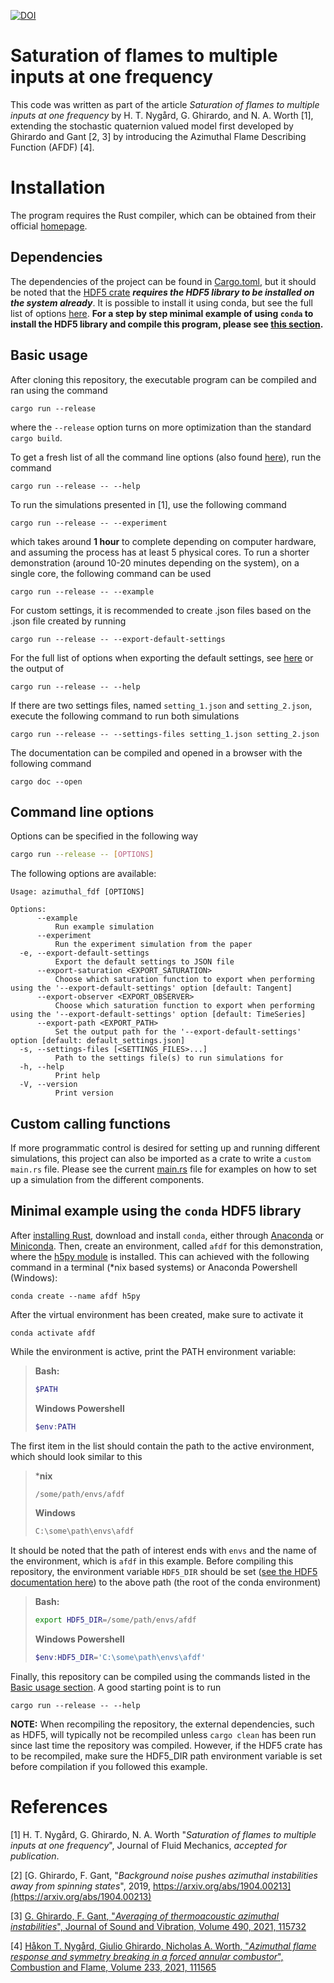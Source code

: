 [![DOI](https://zenodo.org/badge/713919474.svg)](https://zenodo.org/doi/10.5281/zenodo.10071466)

# Saturation of flames to multiple inputs at one frequency

This code was written as part of the article *Saturation of flames to multiple inputs at one frequency* by H. T. Nygård, G. Ghirardo, and N. A. Worth [1], extending the stochastic quaternion valued model first developed by Ghirardo and Gant [2, 3] by introducing the Azimuthal Flame Describing Function (AFDF) [4].

# Installation

The program requires the Rust compiler, which can be obtained from their official [homepage](https://www.rust-lang.org/).

## Dependencies

The dependencies of the project can be found in [Cargo.toml](Cargo.toml), but it should be noted that the [HDF5 crate](https://crates.io/crates/hdf5) ***requires the HDF5 library to be installed on the system already***.
It is possible to install it using conda, but see the full list of options [here](https://crates.io/crates/hdf5).
**For a step by step minimal example of using `conda` to install the HDF5 library and compile this program, please see [this section](#minimal-example-using-the-conda-hdf5-library).**

## Basic usage

After cloning this repository, the executable program can be compiled and ran using the command
```console
cargo run --release
```
where the `--release` option turns on more optimization than the standard `cargo build`.

To get a fresh list of all the command line options (also found [here](#command-line-options)), run the command
```console
cargo run --release -- --help
```

To run the simulations presented in [1], use the following command
```console
cargo run --release -- --experiment
```
which takes around **1 hour** to complete depending on computer hardware, and assuming the process has at least 5 physical cores.
To run a shorter demonstration (around 10-20 minutes depending on the system), on a single core, the following command can be used
```console
cargo run --release -- --example
```

For custom settings, it is recommended to create .json files based on the .json file created by running
```console
cargo run --release -- --export-default-settings
```
For the full list of options when exporting the default settings, see [here](#command-line-options) or the output of 
```console
cargo run --release -- --help
```
If there are two settings files, named `setting_1.json` and `setting_2.json`, execute the following command to run both simulations
```console
cargo run --release -- --settings-files setting_1.json setting_2.json
```
The documentation can be compiled and opened in a browser with the following command
```console
cargo doc --open
```

## Command line options

Options can be specified in the following way
```bash
cargo run --release -- [OPTIONS]
```
The following options are available:
```
Usage: azimuthal_fdf [OPTIONS]

Options:
      --example
          Run example simulation
      --experiment
          Run the experiment simulation from the paper
  -e, --export-default-settings
          Export the default settings to JSON file
      --export-saturation <EXPORT_SATURATION>
          Choose which saturation function to export when performing using the '--export-default-settings' option [default: Tangent]
      --export-observer <EXPORT_OBSERVER>
          Choose which saturation function to export when performing using the '--export-default-settings' option [default: TimeSeries]
      --export-path <EXPORT_PATH>
          Set the output path for the '--export-default-settings' option [default: default_settings.json]
  -s, --settings-files [<SETTINGS_FILES>...]
          Path to the settings file(s) to run simulations for
  -h, --help
          Print help
  -V, --version
          Print version
```

## Custom calling functions

If more programmatic control is desired for setting up and running different simulations, this project can also be imported as a crate to write a `custom main.rs` file.
Please see the current [main.rs](src/main.rs) file for examples on how to set up a simulation from the different components.

## Minimal example using the `conda` HDF5 library


After [installing Rust](https://www.rust-lang.org/), download and install `conda`, either through [Anaconda](https://www.anaconda.com/download) or [Miniconda](https://docs.conda.io/projects/miniconda/en/latest/).
Then, create an environment, called `afdf` for this demonstration, where the [h5py module](https://anaconda.org/anaconda/h5py) is installed.
This can achieved with the following command in a terminal (*nix based systems) or Anaconda Powershell (Windows):
```console
conda create --name afdf h5py
``` 
After the virtual environment has been created, make sure to activate it
```console
conda activate afdf
```
While the environment is active, print the PATH environment variable:

>**Bash:**
>```bash
>$PATH
>```
>**Windows Powershell**
>```powershell
>$env:PATH
>```
The first item in the list should contain the path to the active environment, which should look similar to this
>***nix**
>```bash
>/some/path/envs/afdf
>```
> **Windows**
>```powershell
>C:\some\path\envs\afdf
>```
It should be noted that the path of interest ends with `envs` and the name of the environment, which is `afdf` in this example.
Before compiling this repository, the environment variable `HDF5_DIR` should be set ([see the HDF5 documentation here](https://crates.io/crates/hdf5)) to the above path (the root of the conda environment)
> **Bash:**
>```bash
> export HDF5_DIR=/some/path/envs/afdf
>```
> **Windows Powershell**
> ```powershell
> $env:HDF5_DIR='C:\some\path\envs\afdf'
>```
Finally, this repository can be compiled using the commands listed in the [Basic usage section](#basic-usage). A good starting point is to run
```console
cargo run --release -- --help
```

**NOTE:** When recompiling the repository, the external dependencies, such as HDF5, will typically not be recompiled unless `cargo clean` has been run since last time the repository was compiled. However, if the HDF5 crate has to be recompiled, make sure the HDF5_DIR path environment variable is set before compilation if you followed this example.



# References

[1] H. T. Nygård, G. Ghirardo, N. A. Worth "*Saturation of flames to multiple inputs at one frequency*", Journal of Fluid Mechanics, *accepted for publication*.

[2] [G. Ghirardo, F. Gant, "*Background noise pushes azimuthal instabilities away from spinning states*", 2019, https://arxiv.org/abs/1904.00213](https://arxiv.org/abs/1904.00213)

[3] [G. Ghirardo, F. Gant, "*Averaging of thermoacoustic azimuthal instabilities*", Journal of Sound and Vibration, Volume 490, 2021, 115732](https://www.sciencedirect.com/science/article/pii/S0022460X20305629)

[4] [Håkon T. Nygård, Giulio Ghirardo, Nicholas A. Worth, "*Azimuthal flame response and symmetry breaking in a forced annular combustor*", Combustion and Flame, Volume 233, 2021, 111565](https://www.sciencedirect.com/science/article/pii/S0010218021003084)